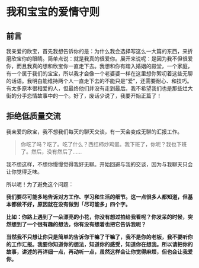 # 我和宝宝的爱情守则

## 前言

我亲爱的欣宝，首先我想告诉你的是：为什么我会选择写这么一大篇的东西，来折磨欣宝你的眼睛。简单点说：就是我真的很爱你。展开来说呢：是因为我不但很爱你，而且我真的想和欣宝你一直走下去。我想和你有踏入婚姻的殿堂，一个家庭，有一个属于我们的宝宝，所以我才会像一个老婆婆一样在这里想你絮叨着这些无聊的话语。我明白能维持两个人一直走下去的不能只是“爱”，还需要耐心、和技巧。有太多原本很相爱的人，但最终他们并没有走到最后。我不希望我们也是那些烂大街的分手恋情故事中的一个。好了，废话少说了，我要开始正篇了！

## 拒绝低质量交流

我亲爱的欣宝，我不想我们每天的聊天交谈，有一天会变成无聊的汇报工作。

> 你吃了吗？吃了。吃了什么？西红柿炒鸡蛋。我下班了，你呢？我也下班了。然后，没有然后了…… 

我不想这样，不想你慢慢觉得我好无聊。开始回避与我的交谈，因为与我聊天只会让你觉得乏味。

所以呢！为了避免这个问题：

**我们要尽可能多地告诉对方工作、学习和生活的细节。这一点很多人都知道，但基本都做不好，原因就在没有做到「尽可能多」四个字。**

**比如：你路上遇到了一朵漂亮的小花，你没有想过拍给我看呢？你发呆的时候，突然想到了一个很有趣的想法，你有没有想着也把它告诉我呢？**

**当然我不只想让你只是简单的告诉你干嘛了干嘛了，我不是你的老板，我不要听你的工作汇报。我要你知道你的想法，知道你的感受，知道你在想我。所以请把你的故事，讲述的再详细一点，再动听一点，虽然这样会让你觉得麻烦，但也会让我爱你。**